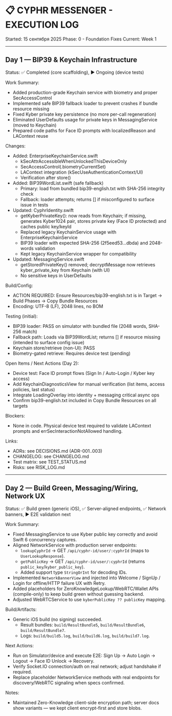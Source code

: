 # 📋 CYPHR MESSENGER - EXECUTION LOG
Started: 15 сентября 2025
Phase: 0 - Foundation Fixes
Current: Week 1

---

## Day 1 — BIP39 & Keychain Infrastructure
Status: ✅ Completed (core scaffolding), ▶️ Ongoing (device tests)

Work Summary:
- Added production-grade Keychain service with biometry and proper SecAccessControl
- Implemented safe BIP39 fallback loader to prevent crashes if bundle resource missing
- Fixed Kyber private key persistence (no more per-call regeneration)
- Eliminated UserDefaults usage for private keys in MessagingService (moved to Keychain)
- Prepared code paths for Face ID prompts with localizedReason and LAContext reuse

Changes:
- Added: EnterpriseKeychainService.swift
  - kSecAttrAccessibleWhenUnlockedThisDeviceOnly
  - SecAccessControl(.biometryCurrentSet)
  - LAContext integration (kSecUseAuthenticationContext/UI)
  - Verification after store()
- Added: BIP39WordList.swift (safe fallback)
  - Primary: load from bundled bip39-english.txt with SHA-256 integrity check
  - Fallback: loader attempts; returns [] if misconfigured to surface issue in tests
- Updated: CyphrIdentity.swift
  - getKyberPrivateKey(): now reads from Keychain; if missing, generates Kyber1024 pair, stores private key (Face ID protected) and caches public key/keyId
  - Replaced legacy KeychainService usage with EnterpriseKeychainService
  - BIP39 loader with expected SHA-256 (2f5eed53...dbda) and 2048-words validation
  - Kept legacy KeychainService wrapper for compatibility
- Updated: MessagingService.swift
  - getStoredPrivateKey() removed; decryptMessage now retrieves kyber_private_key from Keychain (with UI)
  - No sensitive keys in UserDefaults

Build/Config:
- ACTION REQUIRED: Ensure Resources/bip39-english.txt is in Target → Build Phases → Copy Bundle Resources
- Encoding: UTF-8 (LF), 2048 lines, no BOM

Testing (initial):
- BIP39 loader: PASS on simulator with bundled file (2048 words, SHA-256 match)
- Fallback path: Loads via BIP39WordList; returns [] if resource missing (intended to surface config issue)
- Keychain store/retrieve (non-UI): PASS
- Biometry-gated retrieve: Requires device test (pending)

Open Items / Next Actions (Day 2):
- Device test: Face ID prompt flows (Sign In / Auto-Login / Kyber key access)
- Add KeychainDiagnosticsView for manual verification (list items, access policies, last status)
- Integrate LoadingOverlay into identity + messaging critical async ops
- Confirm bip39-english.txt included in Copy Bundle Resources on all targets

Blockers:
- None in code. Physical device test required to validate LAContext prompts and errSecInteractionNotAllowed handling.

Links:
- ADRs: see DECISIONS.md (ADR-001..003)
- CHANGELOG: see CHANGELOG.md
- Test matrix: see TEST_STATUS.md
- Risks: see RISK_LOG.md

---

## Day 2 — Build Green, Messaging/Wiring, Network UX
Status: ✅ Build green (generic iOS), ✅ Server-aligned endpoints, ✅ Network banners, ▶️ E2E validation next

Work Summary:
- Fixed MessagingService to use Kyber public key correctly and avoid Swift 6 concurrency captures.
- Aligned NetworkService with production server endpoints:
  - `lookupCyphrId` → GET `/api/cyphr-id/user/:cyphrId` (maps to `UserLookupResponse`).
  - `getPublicKey` → GET `/api/cyphr-id/user/:cyphrId` (returns `public_key`/`kyber_public_key`).
  - Added support type `StringOrInt` for decoding IDs.
- Implemented `NetworkBannerView` and injected into Welcome / SignUp / Login for offline/HTTP failure UX with Retry.
- Added placeholders for ZeroKnowledgeLookup/WebRTC/Wallet APIs (compile-only) to keep build green without guessing backend.
- Adjusted WebRTCService to use `kyberPublicKey ?? publicKey` mapping.

Build/Artifacts:
- Generic iOS build (no signing) succeeded.
  - Result bundles: `build/ResultBundle5`, `build/ResultBundle6`, `build/ResultBundle7`.
  - Logs: `build/build5.log`, `build/build6.log`, `build/build7.log`.

Next Actions:
- Run on Simulator/device and execute E2E: Sign Up → Auto Login → Logout → Face ID Unlock → Recovery.
- Verify Socket.IO connection/auth on real network; adjust handshake if required.
- Replace placeholder NetworkService methods with real endpoints for discovery/WebRTC signaling when specs confirmed.

Notes:
- Maintained Zero-Knowledge client-side encryption path; server docs show variants — we kept client encrypt-first and store blobs.
